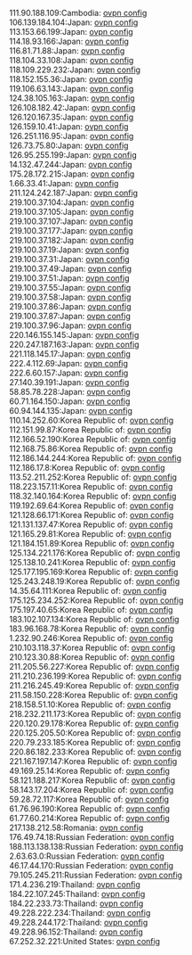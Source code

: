 111.90.188.109:Cambodia: [ovpn config](vpn/111_90_188_109.ovpn)  
106.139.184.104:Japan: [ovpn config](vpn/106_139_184_104.ovpn)  
113.153.66.199:Japan: [ovpn config](vpn/113_153_66_199.ovpn)  
114.18.93.166:Japan: [ovpn config](vpn/114_18_93_166.ovpn)  
116.81.71.88:Japan: [ovpn config](vpn/116_81_71_88.ovpn)  
118.104.33.108:Japan: [ovpn config](vpn/118_104_33_108.ovpn)  
118.109.229.232:Japan: [ovpn config](vpn/118_109_229_232.ovpn)  
118.152.155.36:Japan: [ovpn config](vpn/118_152_155_36.ovpn)  
119.106.63.143:Japan: [ovpn config](vpn/119_106_63_143.ovpn)  
124.38.105.163:Japan: [ovpn config](vpn/124_38_105_163.ovpn)  
126.108.182.42:Japan: [ovpn config](vpn/126_108_182_42.ovpn)  
126.120.167.35:Japan: [ovpn config](vpn/126_120_167_35.ovpn)  
126.159.10.41:Japan: [ovpn config](vpn/126_159_10_41.ovpn)  
126.251.116.95:Japan: [ovpn config](vpn/126_251_116_95.ovpn)  
126.73.75.80:Japan: [ovpn config](vpn/126_73_75_80.ovpn)  
126.95.255.199:Japan: [ovpn config](vpn/126_95_255_199.ovpn)  
14.132.47.244:Japan: [ovpn config](vpn/14_132_47_244.ovpn)  
175.28.172.215:Japan: [ovpn config](vpn/175_28_172_215.ovpn)  
1.66.33.41:Japan: [ovpn config](vpn/1_66_33_41.ovpn)  
211.124.242.187:Japan: [ovpn config](vpn/211_124_242_187.ovpn)  
219.100.37.104:Japan: [ovpn config](vpn/219_100_37_104.ovpn)  
219.100.37.105:Japan: [ovpn config](vpn/219_100_37_105.ovpn)  
219.100.37.107:Japan: [ovpn config](vpn/219_100_37_107.ovpn)  
219.100.37.177:Japan: [ovpn config](vpn/219_100_37_177.ovpn)  
219.100.37.182:Japan: [ovpn config](vpn/219_100_37_182.ovpn)  
219.100.37.19:Japan: [ovpn config](vpn/219_100_37_19.ovpn)  
219.100.37.31:Japan: [ovpn config](vpn/219_100_37_31.ovpn)  
219.100.37.49:Japan: [ovpn config](vpn/219_100_37_49.ovpn)  
219.100.37.51:Japan: [ovpn config](vpn/219_100_37_51.ovpn)  
219.100.37.55:Japan: [ovpn config](vpn/219_100_37_55.ovpn)  
219.100.37.58:Japan: [ovpn config](vpn/219_100_37_58.ovpn)  
219.100.37.86:Japan: [ovpn config](vpn/219_100_37_86.ovpn)  
219.100.37.87:Japan: [ovpn config](vpn/219_100_37_87.ovpn)  
219.100.37.96:Japan: [ovpn config](vpn/219_100_37_96.ovpn)  
220.146.155.145:Japan: [ovpn config](vpn/220_146_155_145.ovpn)  
220.247.187.163:Japan: [ovpn config](vpn/220_247_187_163.ovpn)  
221.118.145.17:Japan: [ovpn config](vpn/221_118_145_17.ovpn)  
222.4.112.69:Japan: [ovpn config](vpn/222_4_112_69.ovpn)  
222.6.60.157:Japan: [ovpn config](vpn/222_6_60_157.ovpn)  
27.140.39.191:Japan: [ovpn config](vpn/27_140_39_191.ovpn)  
58.85.78.228:Japan: [ovpn config](vpn/58_85_78_228.ovpn)  
60.71.164.150:Japan: [ovpn config](vpn/60_71_164_150.ovpn)  
60.94.144.135:Japan: [ovpn config](vpn/60_94_144_135.ovpn)  
110.14.252.60:Korea Republic of: [ovpn config](vpn/110_14_252_60.ovpn)  
112.151.99.87:Korea Republic of: [ovpn config](vpn/112_151_99_87.ovpn)  
112.166.52.190:Korea Republic of: [ovpn config](vpn/112_166_52_190.ovpn)  
112.168.75.86:Korea Republic of: [ovpn config](vpn/112_168_75_86.ovpn)  
112.186.144.244:Korea Republic of: [ovpn config](vpn/112_186_144_244.ovpn)  
112.186.17.8:Korea Republic of: [ovpn config](vpn/112_186_17_8.ovpn)  
113.52.211.252:Korea Republic of: [ovpn config](vpn/113_52_211_252.ovpn)  
118.223.157.11:Korea Republic of: [ovpn config](vpn/118_223_157_11.ovpn)  
118.32.140.164:Korea Republic of: [ovpn config](vpn/118_32_140_164.ovpn)  
119.192.69.64:Korea Republic of: [ovpn config](vpn/119_192_69_64.ovpn)  
121.128.66.171:Korea Republic of: [ovpn config](vpn/121_128_66_171.ovpn)  
121.131.137.47:Korea Republic of: [ovpn config](vpn/121_131_137_47.ovpn)  
121.165.29.81:Korea Republic of: [ovpn config](vpn/121_165_29_81.ovpn)  
121.184.151.89:Korea Republic of: [ovpn config](vpn/121_184_151_89.ovpn)  
125.134.221.176:Korea Republic of: [ovpn config](vpn/125_134_221_176.ovpn)  
125.138.10.241:Korea Republic of: [ovpn config](vpn/125_138_10_241.ovpn)  
125.177.195.169:Korea Republic of: [ovpn config](vpn/125_177_195_169.ovpn)  
125.243.248.19:Korea Republic of: [ovpn config](vpn/125_243_248_19.ovpn)  
14.35.64.111:Korea Republic of: [ovpn config](vpn/14_35_64_111.ovpn)  
175.125.234.252:Korea Republic of: [ovpn config](vpn/175_125_234_252.ovpn)  
175.197.40.65:Korea Republic of: [ovpn config](vpn/175_197_40_65.ovpn)  
183.102.107.134:Korea Republic of: [ovpn config](vpn/183_102_107_134.ovpn)  
183.96.168.78:Korea Republic of: [ovpn config](vpn/183_96_168_78.ovpn)  
1.232.90.246:Korea Republic of: [ovpn config](vpn/1_232_90_246.ovpn)  
210.103.118.37:Korea Republic of: [ovpn config](vpn/210_103_118_37.ovpn)  
210.123.30.88:Korea Republic of: [ovpn config](vpn/210_123_30_88.ovpn)  
211.205.56.227:Korea Republic of: [ovpn config](vpn/211_205_56_227.ovpn)  
211.210.236.199:Korea Republic of: [ovpn config](vpn/211_210_236_199.ovpn)  
211.216.245.49:Korea Republic of: [ovpn config](vpn/211_216_245_49.ovpn)  
211.58.150.228:Korea Republic of: [ovpn config](vpn/211_58_150_228.ovpn)  
218.158.51.10:Korea Republic of: [ovpn config](vpn/218_158_51_10.ovpn)  
218.232.211.173:Korea Republic of: [ovpn config](vpn/218_232_211_173.ovpn)  
220.120.29.178:Korea Republic of: [ovpn config](vpn/220_120_29_178.ovpn)  
220.125.205.50:Korea Republic of: [ovpn config](vpn/220_125_205_50.ovpn)  
220.79.233.185:Korea Republic of: [ovpn config](vpn/220_79_233_185.ovpn)  
220.86.182.233:Korea Republic of: [ovpn config](vpn/220_86_182_233.ovpn)  
221.167.197.147:Korea Republic of: [ovpn config](vpn/221_167_197_147.ovpn)  
49.169.25.14:Korea Republic of: [ovpn config](vpn/49_169_25_14.ovpn)  
58.121.188.217:Korea Republic of: [ovpn config](vpn/58_121_188_217.ovpn)  
58.143.17.204:Korea Republic of: [ovpn config](vpn/58_143_17_204.ovpn)  
59.28.72.117:Korea Republic of: [ovpn config](vpn/59_28_72_117.ovpn)  
61.76.96.190:Korea Republic of: [ovpn config](vpn/61_76_96_190.ovpn)  
61.77.60.214:Korea Republic of: [ovpn config](vpn/61_77_60_214.ovpn)  
217.138.212.58:Romania: [ovpn config](vpn/217_138_212_58.ovpn)  
176.49.74.18:Russian Federation: [ovpn config](vpn/176_49_74_18.ovpn)  
188.113.138.138:Russian Federation: [ovpn config](vpn/188_113_138_138.ovpn)  
2.63.63.0:Russian Federation: [ovpn config](vpn/2_63_63_0.ovpn)  
46.17.44.170:Russian Federation: [ovpn config](vpn/46_17_44_170.ovpn)  
79.105.245.211:Russian Federation: [ovpn config](vpn/79_105_245_211.ovpn)  
171.4.236.219:Thailand: [ovpn config](vpn/171_4_236_219.ovpn)  
184.22.107.245:Thailand: [ovpn config](vpn/184_22_107_245.ovpn)  
184.22.233.73:Thailand: [ovpn config](vpn/184_22_233_73.ovpn)  
49.228.222.234:Thailand: [ovpn config](vpn/49_228_222_234.ovpn)  
49.228.244.172:Thailand: [ovpn config](vpn/49_228_244_172.ovpn)  
49.228.96.152:Thailand: [ovpn config](vpn/49_228_96_152.ovpn)  
67.252.32.221:United States: [ovpn config](vpn/67_252_32_221.ovpn)  
